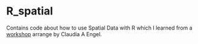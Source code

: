 # R_spatial
Contains code about how to use Spatial Data with R which I learned from a [workshop](https://github.com/cengel/R-spatial) arrange by Claudia A Engel.
